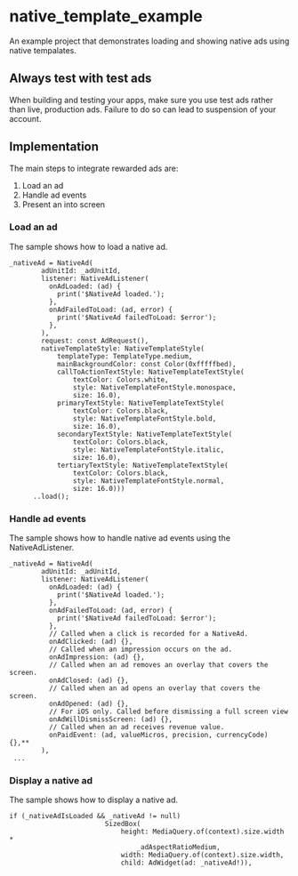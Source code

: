 # native_template_example

An example project that demonstrates loading and showing native ads using native tempalates.

## Always test with test ads

When building and testing your apps, make sure you use test ads rather than
live, production ads. Failure to do so can lead to suspension of your account.

## Implementation

The main steps to integrate rewarded ads are:

1. Load an ad
2. Handle ad events
3. Present an into screen


### Load an ad
The sample shows how to load a native ad.

```
_nativeAd = NativeAd(
        adUnitId: _adUnitId,
        listener: NativeAdListener(
          onAdLoaded: (ad) {
            print('$NativeAd loaded.');
          },
          onAdFailedToLoad: (ad, error) {
            print('$NativeAd failedToLoad: $error');
          },
        ),
        request: const AdRequest(),
        nativeTemplateStyle: NativeTemplateStyle(
            templateType: TemplateType.medium,
            mainBackgroundColor: const Color(0xfffffbed),
            callToActionTextStyle: NativeTemplateTextStyle(
                textColor: Colors.white,
                style: NativeTemplateFontStyle.monospace,
                size: 16.0),
            primaryTextStyle: NativeTemplateTextStyle(
                textColor: Colors.black,
                style: NativeTemplateFontStyle.bold,
                size: 16.0),
            secondaryTextStyle: NativeTemplateTextStyle(
                textColor: Colors.black,
                style: NativeTemplateFontStyle.italic,
                size: 16.0),
            tertiaryTextStyle: NativeTemplateTextStyle(
                textColor: Colors.black,
                style: NativeTemplateFontStyle.normal,
                size: 16.0)))
      ..load();
 ```

### Handle ad events
The sample shows how to handle native ad events using the NativeAdListener.

```
_nativeAd = NativeAd(
        adUnitId: _adUnitId,
        listener: NativeAdListener(
          onAdLoaded: (ad) {
            print('$NativeAd loaded.');
          },
          onAdFailedToLoad: (ad, error) {
            print('$NativeAd failedToLoad: $error');
          },
          // Called when a click is recorded for a NativeAd.
          onAdClicked: (ad) {},
          // Called when an impression occurs on the ad.
          onAdImpression: (ad) {},
          // Called when an ad removes an overlay that covers the screen.
          onAdClosed: (ad) {},
          // Called when an ad opens an overlay that covers the screen.
          onAdOpened: (ad) {},
          // For iOS only. Called before dismissing a full screen view
          onAdWillDismissScreen: (ad) {},
          // Called when an ad receives revenue value.
          onPaidEvent: (ad, valueMicros, precision, currencyCode) {},**
        ),
 ...
```

### Display a native ad
The sample shows how to display a native ad.

```
if (_nativeAdIsLoaded && _nativeAd != null)
                        SizedBox(
                            height: MediaQuery.of(context).size.width *
                                _adAspectRatioMedium,
                            width: MediaQuery.of(context).size.width,
                            child: AdWidget(ad: _nativeAd!)),
```
